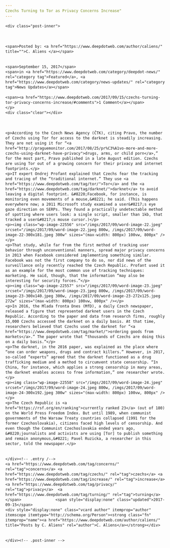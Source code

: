 ```yaml
---
Czechs Turning to Tor as Privacy Concerns Increase"
---
```

<article class="post-listing post-22551 post type-post status-publish format-standard has-post-thumbnail hentry 
 tag-concerns tag-czechs tag-increase tag-privacy  tag-turning">
    
    <div class="post-inner">
    
    
        
    <span>Posted by: <a href="https://www.deepdotweb.com/author/caliens/" title="">C. Aliens </a></span>
    
    
    <span>September 15, 2017</span>
    <span>in <a href="https://www.deepdotweb.com/category/deepdot-news/" rel="category tag">Featured</a>, <a href="https://www.deepdotweb.com/category/news-updates/" rel="category tag">News Updates</a></span>
    
    <span><a href="https://www.deepdotweb.com/2017/09/15/czechs-turning-tor-privacy-concerns-increase/#comments">1 Comment</a></span>
    </p>
    <div class="clear"></div>
    
    
    
    <p>According to the Czech News Agency (ČTK), citing Pravo, the number of Czechs using Tor for access to the darknet is steadily increasing. They are not using it for “<a href="http://praguemonitor.com/2017/08/25/pr%C3%A1vo-more-and-more-czechs-using-darknet-have-privacy">drugs, arms, or child porn</a>,” for the most part, Pravo published in a late August edition. Czechs are using Tor out of a growing concern for their privacy and internet footprints.</p>
    <p>IT expert Ondrej Profant explained that Czechs fear the tracking and tracing of the “traditional internet.” They use <a href="https://www.deepdotweb.com/tag/tor/">Tor</a> and the <a href="https://www.deepdotweb.com/tag/darknet/">darknet</a> to avoid leaving a digital footprint. &#8220;Facebook, for instance, is monitoring even movements of a mouse,&#8221; he said. (This happens everywhere now; a 2011 Microsoft study examined a user&#8217;s eye gaze direction on SERPs. They found a practically undetectable method of spotting where users look: a single script, smaller than 1kb, that tracked a user&#8217;s mouse cursor.)</p>
    <p><img class="wp-image-22556" src="/imgs/2017/09/word-image-22.jpeg" srcset="/imgs/2017/09/word-image-22.jpeg 800w, /imgs/2017/09/word-image-22-300x181.jpeg 300w" sizes="(max-width: 800px) 100vw, 800px" /></p>
    <p>That study, while far from the first method of tracking user behavior through unconventional manners, spread major privacy concerns in 2013 when Facebook considered implementing something similar. Facebook was not the first company to do so, nor did news of the surveillance only recently reached the Czech Republic. Profant used it as an example for the most common use of tracking techniques: marketing. He said, though, that the information “may also be interesting for security forces.”</p>
    <p><img class="wp-image-22557" src="/imgs/2017/09/word-image-23.jpeg" srcset="/imgs/2017/09/word-image-23.jpeg 800w, /imgs/2017/09/word-image-23-300x140.jpeg 300w, /imgs/2017/09/word-image-23-272x125.jpeg 272w" sizes="(max-width: 800px) 100vw, 800px" /></p>
    <p>In 2016, the Mlada fronta Dnes (MfD), a daily Czech newspaper, released a figure that represented darknet users in the Czech Republic. According to the paper and data from research firms, roughly 15,000 Czechs accessed the darknet on a daily basis. At that time, researchers believed that Czechs used the darknet for “<a href="https://www.deepdotweb.com/tag/market/">ordering goods from markets</a>.” The paper wrote that “thousands of Czechs are doing this on a daily basis.”</p>
    <p>The darknet, in the 2016 paper, was explained as the place where “one can order weapons, drugs and contract killers.” However, in 2017, so-called “experts” agreed that the darknet functioned as a drug trafficking medium and a method to circumvent state censorship. “In China, for instance, which applies a strong censorship in many areas, the darknet enables access to free information,” one researcher wrote.</p>
    <p><img class="wp-image-22558" src="/imgs/2017/09/word-image-24.jpeg" srcset="/imgs/2017/09/word-image-24.jpeg 800w, /imgs/2017/09/word-image-24-300x192.jpeg 300w" sizes="(max-width: 800px) 100vw, 800px" /></p>
    <p>The Czech Republic is <a href="https://rsf.org/en/ranking">currently ranked 23</a> (out of 180) on the World Press Freedom Index. But until 1989, when communist governments of the Warsaw Treaty countries collapsed (1991 for the former Czechoslovakia), citizens faced high levels of censorship. And even though the Communist Czechoslovakia ended years ago, &#8220;journalists and activists are using [Tor] to publish something and remain anonymous,&#8221; Pavel Ruzicka, a researcher in this sector, told the newspaper.</p>
    
    
    </div><!-- .entry /-->
    <a href="https://www.deepdotweb.com/tag/concerns/" rel="tag">concerns</a> <a href="https://www.deepdotweb.com/tag/czechs/" rel="tag">czechs</a> <a href="https://www.deepdotweb.com/tag/increase/" rel="tag">increase</a> <a href="https://www.deepdotweb.com/tag/privacy/" rel="tag">privacy</a>  <a href="https://www.deepdotweb.com/tag/turning/" rel="tag">turning</a></span>				<span style="display:none" class="updated">2017-09-15</span>
    <div style="display:none" class="vcard author" itemprop="author" itemscope itemtype="http://schema.org/Person"><strong class="fn" itemprop="name"><a href="https://www.deepdotweb.com/author/caliens/" title="Posts by C. Aliens" rel="author">C. Aliens</a></strong></div>
    
    
    </div><!-- .post-inner -->
</article><!-- .post-listing -->

